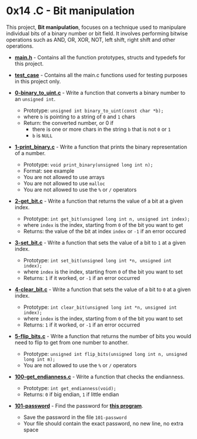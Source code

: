 # 0x14 .C - Bit manipulation
This project, **Bit manipulation**, focuses on a technique used to manipulare individual bits of a binary number or bit field. It involves performing bitwise operations such as AND, OR, XOR, NOT, left shift, right shift and other operations.

* **[main.h](./main.h)** - Contains all the function prototypes, structs and typedefs for this project.
* **[test_case](/.test_case)** - Contains all the main.c functions used for testing purposes in this project only.
* **[0-binary_to_uint.c](./0-binary_to_uint.c)** - Write a function that converts a binary number to an `unsigned int`.
    * Prototype: `unsigned int binary_to_uint(const char *b);`
    * where `b` is pointing to a string of `0` and `1` chars
    * Return: the converted number, or 0 if
        * there is one or more chars in the string `b` that is not `0` or `1`
        * `b` is `NULL`

* **[1-print_binary.c](./1-print_binary.c)** - Write a function that prints the binary representation of a number.
    * Prototype: `void print_binary(unsigned long int n);`
    * Format: see example
    * You are not allowed to use arrays
    * You are not allowed to use `malloc`
    * You are not allowed to use the `%` or `/` operators

* **[2-get_bit.c](./2-get_bit.c)** - Write a function that returns the value of a bit at a given index.
    * Prototype: `int get_bit(unsigned long int n, unsigned int index);`
    * where `index` is the index, starting from `0` of the bit you want to get
    * Returns: the value of the bit at index `index` or `-1` if an error occured

* **[3-set_bit.c](./3-set_bit.c)** - Write a function that sets the value of a bit to `1` at a given index.
    * Prototype: `int set_bit(unsigned long int *n, unsigned int index);`
    * where `index` is the index, starting from `0` of the bit you want to set
    * Returns: `1` if it worked, or `-1` if an error occurred

* **[4-clear_bit.c](./4-clear_bit.c)** - Write a function that sets the value of a bit to `0` at a given index.
    * Prototype: `int clear_bit(unsigned long int *n, unsigned int index);`
    * where `index` is the index, starting from `0` of the bit you want to set
    * Returns: `1` if it worked, or `-1` if an error occurred

* **[5-flip_bits.c](./5-flip_bits.c)** - Write a function that returns the number of bits you would need to flip to get from one number to another.
    * Prototype: `unsigned int flip_bits(unsigned long int n, unsigned long int m);`
    * You are not allowed to use the `%` or `/` operators

* **[100-get_endianness.c](./100-get_endianness.c)** - Write a function that checks the endianness.
    * Prototype: `int get_endianness(void);`
    * Returns: `0` if big endian, `1` if little endian

* **[101-password](./101-password)** - Find the password for **[this program](https://github.com/holbertonschool/0x13.c)**.
    * Save the password in the file `101-password`
    * Your file should contain the exact password, no new line, no extra space

